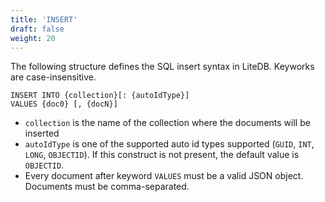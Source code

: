 ```yaml
---
title: 'INSERT'
draft: false
weight: 20
---
```


The following structure defines the SQL insert syntax in LiteDB. Keyworks are case-insensitive.

```
INSERT INTO {collection}[: {autoIdType}]
VALUES {doc0} [, {docN}]
 ```
 
- `collection` is the name of the collection where the documents will be inserted
- `autoIdType` is one of the supported auto id types supported (`GUID`, `INT`, `LONG`, `OBJECTID`). If this construct is not present, the default value is `OBJECTID`.
- Every document after keyword `VALUES` must be a valid JSON object. Documents must be comma-separated. 